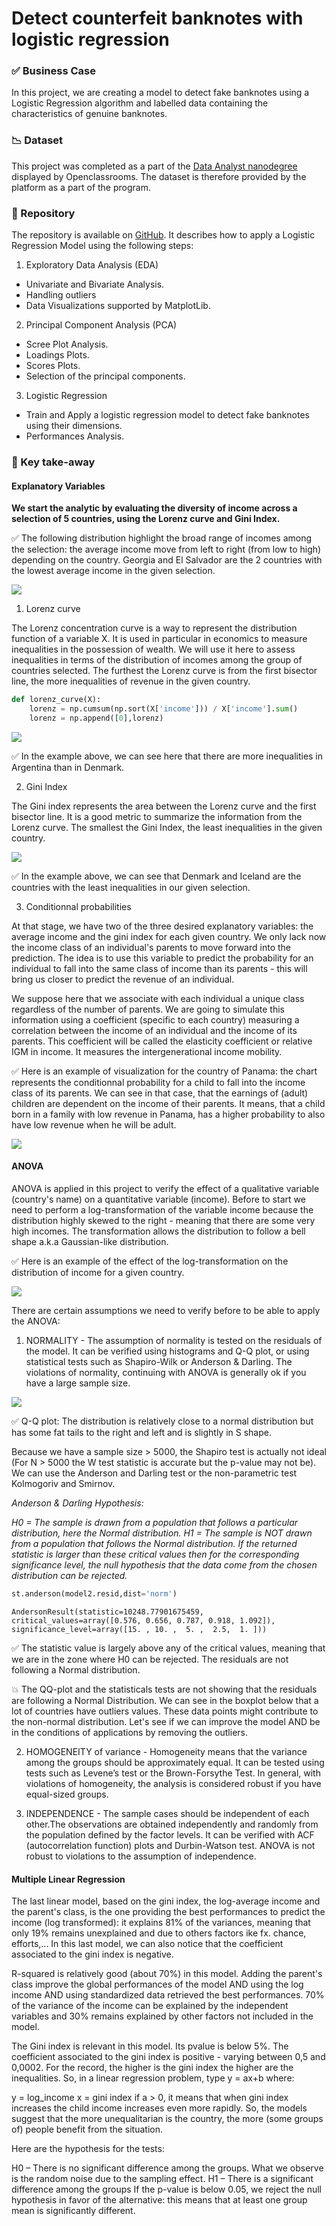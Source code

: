 # Detect counterfeit banknotes with logistic regression

### ✅ Business Case

In this project, we are creating a model to detect fake banknotes using a Logistic Regression algorithm and labelled data containing the characteristics of genuine banknotes. 


### 📉 Dataset

This project was completed as a part of the [Data Analyst nanodegree](https://openclassrooms.com/en/dashboard/paths) displayed by Openclassrooms. 
The dataset is therefore provided by the platform as a part of the program.

### 📒 Repository
The repository is available on [GitHub](https://github.com/AurelieGIRAUD/Data_Science_Projects/tree/main/Logistic_Regression). It describes how to apply a Logistic Regression Model using the following steps:

1. Exploratory Data Analysis (EDA)
  
  - Univariate and Bivariate Analysis. 
  - Handling outliers
  - Data Visualizations supported by MatplotLib.
  
 2. Principal Component Analysis (PCA)
  
  - Scree Plot Analysis.
  - Loadings Plots.
  - Scores Plots.
  - Selection of the principal components.
  
 3. Logistic Regression
  
  - Train and Apply a logistic regression model to detect fake banknotes using their dimensions.
  - Performances Analysis.


### 🎯 Key take-away

#### Explanatory Variables

**We start the analytic by evaluating the diversity of income across a selection of 5 countries, using the Lorenz curve and Gini Index.** 


✅ The following distribution highlight the broad range of incomes among the selection: the average income move from left to right (from low to high) depending on the country. Georgia and El Salvador are the 2 countries with the lowest average income in the given selection.

<img src="images/rsz_1screenshot_2022-11-06_at_210543.png"/>

1. Lorenz curve

The Lorenz concentration curve is a way to represent the distribution function of a variable X. It is used in particular in economics to measure inequalities in the possession of wealth. We will use it here to assess inequalities in terms of the distribution of incomes among the group of countries selected. The furthest the Lorenz curve is from the first bisector line, the more inequalities of revenue in the given country.


```python
def lorenz_curve(X):
    lorenz = np.cumsum(np.sort(X['income'])) / X['income'].sum()
    lorenz = np.append([0],lorenz) 
``` 

<img src="images/rsz_screenshot_2022-11-06_at_211118.png"/>

✅ In the example above, we can see here that there are more inequalities in Argentina than in Denmark.

2. Gini Index

The Gini index represents the area between the Lorenz curve and the first bisector line. It is a good metric to summarize the information from the Lorenz curve. The smallest the Gini Index, the least inequalities in the given country. 


<img src="images/rsz_11screenshot_2022-11-06_at_211632.png"/>


✅ In the example above, we can see that Denmark and Iceland are the countries with the least inequalities in our given selection. 


3. Conditionnal probabilities

At that stage, we have two of the three desired explanatory variables: the average income and the gini index for each given country. 
We only lack now the income class of an individual's parents to move forward into the prediction. The idea is to use this variable to predict the probability for an individual to fall into the same class of income than its parents - this will bring us closer to predict the revenue of an individual.

We suppose here that we associate with each individual a unique class regardless of the number of parents. We are going to simulate this information using a coefficient (specific to each country) measuring a correlation between the income of an individual and the income of its parents. This coefficient will be called the elasticity coefficient or relative IGM in income. It measures the intergenerational income mobility.

✅ Here is an example of visualization for the country of Panama: the chart represents the conditionnal probability for a child to fall into the income class of its parents. We can see in that case, that the earnings of (adult) children are dependent on the income of their parents. It means, that a child born in a family with low revenue in Panama, has a higher probability to also have low revenue when he will be adult.

<img src="images/rsz_1screenshot_2022-11-07_at_133611.png"/>


#### ANOVA

ANOVA is applied in this project to verify the effect of a qualitative variable (country's name) on a quantitative variable (income).
Before to start we need to perform a log-transformation of the variable income because the distribution highly skewed to the right - meaning that there are some very high incomes. The transformation allows the distribution to follow a bell shape a.k.a Gaussian-like distribution.

✅ Here is an example of the effect of the log-transformation on the distribution of income for a given country.

<img src="images/rsz_income.jpg"/>

There are certain assumptions we need to verify before to be able to apply the ANOVA:

1. NORMALITY - The assumption of normality is tested on the residuals of the model. It can be verified using histograms and Q-Q plot, or using statistical tests such as Shapiro-Wilk or Anderson & Darling. The violations of normality, continuing with ANOVA is generally ok if you have a large sample size.


<img src="images/rsz_screenshot_2022-11-07_at_143104.png"/>

✅ Q-Q plot: The distribution is relatively close to a normal distribution but has some fat tails to the right and left and is slightly in S shape. 

Because we have a sample size > 5000, the Shapiro test is actually not ideal (For N > 5000 the W test statistic is accurate but the p-value may not be). We can use the Anderson and Darling test or the non-parametric test Kolmogoriv and Smirnov.

_Anderson & Darling Hypothesis:_

_H0 = The sample is drawn from a population that follows a particular distribution, here the Normal distribution._
_H1 = The sample is NOT drawn from a population that follows the Normal distribution._
_If the returned statistic is larger than these critical values then for the corresponding significance level, the null hypothesis that the data come from the chosen distribution can be rejected._

```python
st.anderson(model2.resid,dist='norm')
```

```AndersonResult(statistic=10248.77901675459, critical_values=array([0.576, 0.656, 0.787, 0.918, 1.092]), significance_level=array([15. , 10. ,  5. ,  2.5,  1. ]))```

✅ The statistic value is largely above any of the critical values, meaning that we are in the zone where H0 can be rejected. The residuals are not following a Normal distribution. 

💥 The QQ-plot and the statisticals tests are not showing that the residuals are following a Normal Distribution. We can see in the boxplot below that a lot of countries have outliers values. These data points might contribute to the non-normal distribution. Let's see if we can improve the model AND be in the conditions of applications by removing the outliers.



2. HOMOGENEITY of variance - Homogeneity means that the variance among the groups should be approximately equal. It can be tested using tests such as Levene’s test or the Brown-Forsythe Test. In general, with violations of homogeneity, the analysis is considered robust if you have equal-sized groups.

3. INDEPENDENCE - The sample cases should be independent of each other.The observations are obtained independently and randomly from the population defined by the factor levels. It can be verified with ACF (autocorrelation function) plots and Durbin-Watson test. ANOVA is not robust to violations to the assumption of independence.





#### Multiple Linear Regression

The last linear model, based on the gini index, the log-average income and the parent's class, is the one providing the best performances to predict the income (log transformed): it explains 81% of the variances, meaning that only 19% remains unexplained and due to others factors ike fx. chance, efforts,...
In this last model, we can also notice that the coefficient associated to the gini index is negative.

R-squared is relatively good (about 70%) in this model. Adding the parent's class improve the global performances of the model AND using the log income AND using standardized data retrieved the best performances. 70% of the variance of the income can be explained by the independent variables and 30% remains explained by other factors not included in the model.

The Gini index is relevant in this model. Its pvalue is below 5%. The coefficient associated to the gini index is positive - varying between 0,5 and 0,0002. For the record, the higher is the gini index the higher are the inequalities. So, in a linear regression problem, type y = ax+b where:

y = log_income
x = gini index
if a > 0, it means that when gini index increases the child income increases even more rapidly. So, the models suggest that the more unequalitarian is the country, the more (some groups of) people benefit from the situation.


Here are the hypothesis for the tests:

H0 – There is no significant difference among the groups. What we observe is the random noise due to the sampling effect.
H1 – There is a significant difference among the groups
If the p-value is below 0.05, we reject the null hypothesis in favor of the alternative: this means that at least one group mean is significantly different.

  

  
